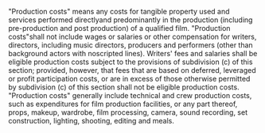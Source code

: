"Production costs" means any costs for tangible property used and services  performed  directlyand predominantly in the production (including pre-production and post production) of a qualified film. "Production costs"shall not include wages or salaries or other compensation for writers, directors, including music directors, producers and performers (other than background actors with noscripted lines). Writers' fees and salaries shall be eligible production costs subject to the provisions of subdivision (c) of this section; provided, however, that fees that are based on deferred, leveraged or profit participation costs, or are in excess of those otherwise permitted by subdivision (c) of this section shall not be eligible production costs. "Production costs" generally include technical and crew production costs, such as expenditures for film production facilities, or any part thereof, props, makeup, wardrobe, film processing, camera, sound recording, set construction, lighting, shooting, editing and meals.
